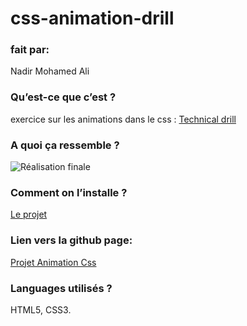 # css-animation-drill

### fait par:  
Nadir Mohamed Ali

### Qu’est-ce que c’est ?  
exercice sur les animations dans le css : [Technical drill](https://becodeorg.github.io/end-of-prairie-technical-drill/)

### A quoi ça ressemble ?  
![Réalisation finale](/images/finale.png)

### Comment on l’installe ?  
[Le projet](https://github.com/medleew/css-animation-drill)

### Lien vers la github page:
[Projet Animation Css](https://medleew.github.io/css-animation-drill/)

### Languages utilisés ?  
HTML5, CSS3.
